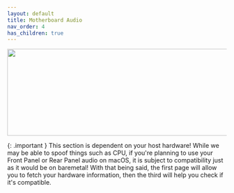 ```yaml
---
layout: default
title: Motherboard Audio
nav_order: 4
has_children: true
---
```


<p align="center">
  <img width="650" height="200" src="../../../assets/HeaderMoboAudio.png">
</p>

{: .important }
This section is dependent on your host hardware! While we may be able to spoof things such as CPU, if you're planning to use your Front Panel or Rear Panel audio on macOS, it is subject to compatibility just as it would be on baremetal! With that being said, the first page will allow you to fetch your hardware information, then the third will help you check if it's compatible.